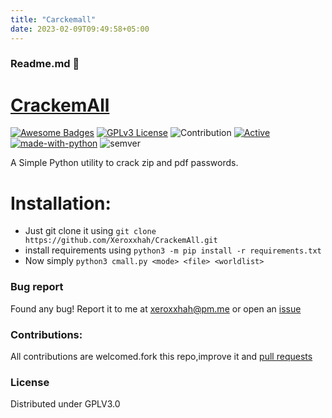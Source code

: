 ```yaml
---
title: "Carckemall"
date: 2023-02-09T09:49:58+05:00
---
```


### Readme.md 👋
# [CrackemAll](https://github.com/Xeroxxhah/CrackemAll)
[![Awesome Badges](https://img.shields.io/badge/badges-awesome-green.svg)](https://github.com/Justaus3r/Penta)
[![GPLv3 License](https://img.shields.io/badge/License-GPL%20v3-yellow.svg)](https://opensource.org/licenses/)
![Contribution](https://img.shields.io/badge/Contributions-Welcome-<brightgreen>)
[![Active](http://img.shields.io/badge/Status-Active-green.svg)](https://github.com/Justaus3r)
[![made-with-python](https://img.shields.io/badge/Made%20with-Python-1f425f.svg)](https://www.python.org/)
![semver](https://badgen.net/badge/Semantic-Version/0.1.0/purple)

A Simple Python utility to crack zip and pdf passwords.

# Installation:
- Just git clone it using ```git clone https://github.com/Xeroxxhah/CrackemAll.git```
- install requirements using ```python3 -m pip install -r requirements.txt```
- Now simply ```python3 cmall.py <mode> <file> <worldlist> ``` 
### Bug report
Found any bug!
Report it to me at xeroxxhah@pm.me
or open an [issue](https://github.com/Xeroxxhah/CrackemAll/issues)
### Contributions:
All contributions are welcomed.fork this repo,improve it and [pull requests](https://github.com/Xeroxxhah/CrackemAll/pulls)
### License
Distributed under GPLV3.0
